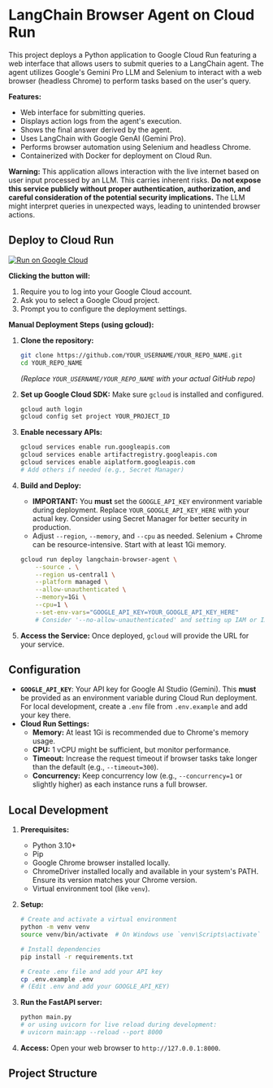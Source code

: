 # LangChain Browser Agent on Cloud Run

This project deploys a Python application to Google Cloud Run featuring a web interface that allows users to submit queries to a LangChain agent. The agent utilizes Google's Gemini Pro LLM and Selenium to interact with a web browser (headless Chrome) to perform tasks based on the user's query.

**Features:**

*   Web interface for submitting queries.
*   Displays action logs from the agent's execution.
*   Shows the final answer derived by the agent.
*   Uses LangChain with Google GenAI (Gemini Pro).
*   Performs browser automation using Selenium and headless Chrome.
*   Containerized with Docker for deployment on Cloud Run.

**Warning:** This application allows interaction with the live internet based on user input processed by an LLM. This carries inherent risks. **Do not expose this service publicly without proper authentication, authorization, and careful consideration of the potential security implications.** The LLM might interpret queries in unexpected ways, leading to unintended browser actions.

## Deploy to Cloud Run

[![Run on Google Cloud](https://deploy.cloud.run/button.svg)](https://deploy.cloud.run)

**Clicking the button will:**

1.  Require you to log into your Google Cloud account.
2.  Ask you to select a Google Cloud project.
3.  Prompt you to configure the deployment settings.

**Manual Deployment Steps (using gcloud):**

1.  **Clone the repository:**
    ```bash
    git clone https://github.com/YOUR_USERNAME/YOUR_REPO_NAME.git
    cd YOUR_REPO_NAME
    ```
    *(Replace `YOUR_USERNAME/YOUR_REPO_NAME` with your actual GitHub repo)*

2.  **Set up Google Cloud SDK:** Make sure `gcloud` is installed and configured.
    ```bash
    gcloud auth login
    gcloud config set project YOUR_PROJECT_ID
    ```

3.  **Enable necessary APIs:**
    ```bash
    gcloud services enable run.googleapis.com
    gcloud services enable artifactregistry.googleapis.com
    gcloud services enable aiplatform.googleapis.com
    # Add others if needed (e.g., Secret Manager)
    ```

4.  **Build and Deploy:**
    *   **IMPORTANT:** You **must** set the `GOOGLE_API_KEY` environment variable during deployment. Replace `YOUR_GOOGLE_API_KEY_HERE` with your actual key. Consider using Secret Manager for better security in production.
    *   Adjust `--region`, `--memory`, and `--cpu` as needed. Selenium + Chrome can be resource-intensive. Start with at least 1Gi memory.

    ```bash
    gcloud run deploy langchain-browser-agent \
        --source . \
        --region us-central1 \
        --platform managed \
        --allow-unauthenticated \
        --memory=1Gi \
        --cpu=1 \
        --set-env-vars="GOOGLE_API_KEY=YOUR_GOOGLE_API_KEY_HERE"
        # Consider '--no-allow-unauthenticated' and setting up IAM or IAP for security
    ```

5.  **Access the Service:** Once deployed, `gcloud` will provide the URL for your service.

## Configuration

*   **`GOOGLE_API_KEY`**: Your API key for Google AI Studio (Gemini). This **must** be provided as an environment variable during Cloud Run deployment. For local development, create a `.env` file from `.env.example` and add your key there.
*   **Cloud Run Settings:**
    *   **Memory:** At least 1Gi is recommended due to Chrome's memory usage.
    *   **CPU:** 1 vCPU might be sufficient, but monitor performance.
    *   **Timeout:** Increase the request timeout if browser tasks take longer than the default (e.g., `--timeout=300`).
    *   **Concurrency:** Keep concurrency low (e.g., `--concurrency=1` or slightly higher) as each instance runs a full browser.

## Local Development

1.  **Prerequisites:**
    *   Python 3.10+
    *   Pip
    *   Google Chrome browser installed locally.
    *   ChromeDriver installed locally and available in your system's PATH. Ensure its version matches your Chrome version.
    *   Virtual environment tool (like `venv`).

2.  **Setup:**
    ```bash
    # Create and activate a virtual environment
    python -m venv venv
    source venv/bin/activate  # On Windows use `venv\Scripts\activate`

    # Install dependencies
    pip install -r requirements.txt

    # Create .env file and add your API key
    cp .env.example .env
    # (Edit .env and add your GOOGLE_API_KEY)
    ```

3.  **Run the FastAPI server:**
    ```bash
    python main.py
    # or using uvicorn for live reload during development:
    # uvicorn main:app --reload --port 8000
    ```

4.  **Access:** Open your web browser to `http://127.0.0.1:8000`.

## Project Structure
